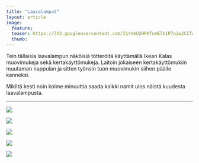 ```yaml
---
title: "Laavalamput"
layout: article
image:
  feature:
  teaser: https://lh3.googleusercontent.com/314YmU2HPXTumElk1P7oiw2CITop6s_S0kZH49gBLuo=w245
  thumb:
---
```


Tein tällaisia laavalampun näköisiä tötteröitä käyttämällä Ikean Kalas muovimukeja sekä kertakäyttömukeja. Laitoin jokaiseen kertakäyttömukiin muutaman nappulan ja sitten työnsin tuon muovimukin siihen päälle kanneksi.

Mikiltä kesti noin kolme minuuttia saada kaikki namit ulos näistä kuudesta laavalampusta.

---

[![](https://lh3.googleusercontent.com/pX7cF8nvFcEtwo8yL7gWCAKwXLlMNKjDUeJXka4qugY=w800)](https://lh3.googleusercontent.com/pX7cF8nvFcEtwo8yL7gWCAKwXLlMNKjDUeJXka4qugY=s0)

[![](https://lh3.googleusercontent.com/4ID9G8XESxEfvl8f2ZeipdWZB3azkwAlXmmDX7qkMGA=w800)](https://lh3.googleusercontent.com/4ID9G8XESxEfvl8f2ZeipdWZB3azkwAlXmmDX7qkMGA=s0)

[![](https://lh3.googleusercontent.com/3kRVRNnxzyTLSbC8NTz18jKwO_jtK_RZrq48N8hacsU=w800)](https://lh3.googleusercontent.com/3kRVRNnxzyTLSbC8NTz18jKwO_jtK_RZrq48N8hacsU=s0)

[![](https://lh3.googleusercontent.com/ECpTDelCLc5WcPXYXyR5HF_81sMfgQMnnpSIKMcG8yc=w800)](https://lh3.googleusercontent.com/ECpTDelCLc5WcPXYXyR5HF_81sMfgQMnnpSIKMcG8yc=s0)

[![](https://lh3.googleusercontent.com/Ks-O9S2e2iqmAY_58SP8X_8PASgcTJOzKUBC06-QGTk=w800)](https://lh3.googleusercontent.com/Ks-O9S2e2iqmAY_58SP8X_8PASgcTJOzKUBC06-QGTk=s0)

